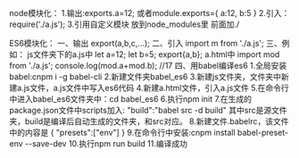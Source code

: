 node模块化：
        1.输出:exports.a=12;
            或者module.exports={
              a:12,
              b:5
            }
         2.引入：require('./a.js');
         3.引用自定义模块
            放到node_modules里
            前面加./

ES6模块化：
        一、输出
        export(a,b,c,...);
        二、引入
        import m from './a.js';
        三、例如：
            js文件夹下的a.js中
              let a=12;
              let b=5;
              export{a,b};
            a.html中
              import mod from './a.js';
              console.log(mod.a+mod.b);   //17
        四、用babel编译es6
          1.全局安装babel:cnpm i -g babel-cli
          2.新建文件夹babel_es6
          3.新建js文件夹，文件夹中新建a.js文件，a.js文件中写入es6代码
          4.新建a.html文件，引入a.js文件
          5.在命令行中进入babel_es6文件夹中：cd babel_es6
          6.执行npm init
          7.在生成的package.json文件中scripts加入: "build":"babel src -d build"
              其中src是源文件夹，build是编译后自动生成的文件夹，和src对应。
          8.新建文件.babelrc，该文件中的内容是
              {
                "presets":["env"]
              }
          9.在命令行中安装:cnpm install babel-preset-env --save-dev
          10.执行npm run build
          11.编译成功
